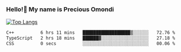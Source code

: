 ### Hello!👋 My name is Precious Omondi 

[![Top Langs](https://github-readme-stats.vercel.app/api/top-langs/?username=Presho99&langs_count=8&theme=dark)](https://github.com/Presho99/github-readme-stats)



<!--START_SECTION:waka-->

```txt
C++          6 hrs 11 mins   ██████████████████▒░░░░░░   72.76 %
TypeScript   2 hrs 18 mins   ██████▓░░░░░░░░░░░░░░░░░░   27.18 %
CSS          0 secs          ░░░░░░░░░░░░░░░░░░░░░░░░░   00.06 %
```

<!--END_SECTION:waka-->

